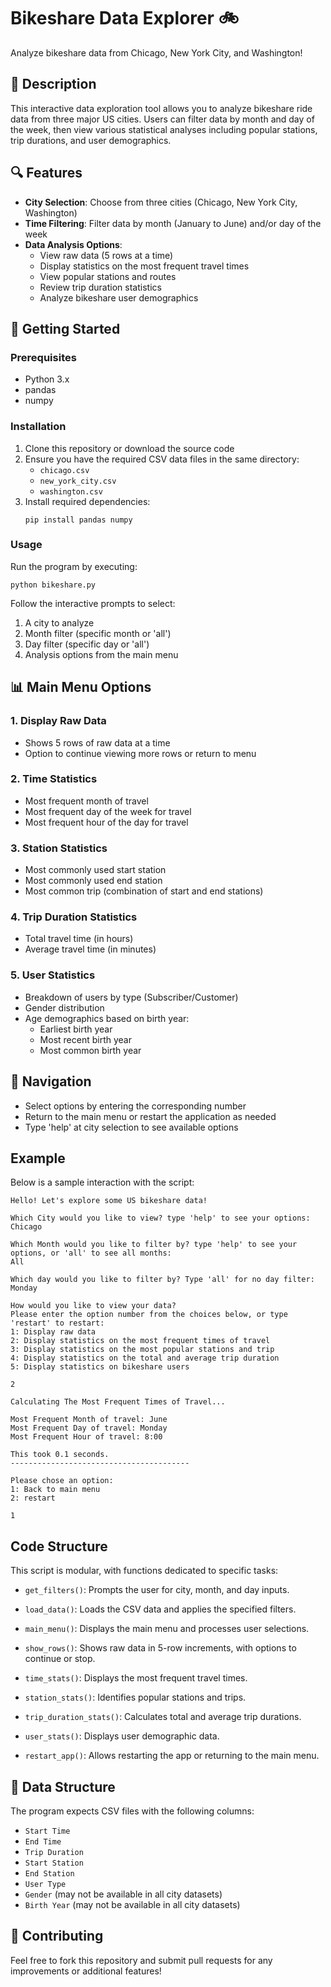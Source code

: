 # Bikeshare Data Explorer 🚲

Analyze bikeshare data from Chicago, New York City, and Washington!

## 📝 Description

This interactive data exploration tool allows you to analyze bikeshare ride data from three major US cities. Users can filter data by month and day of the week, then view various statistical analyses including popular stations, trip durations, and user demographics.

## 🔍 Features

- **City Selection**: Choose from three cities (Chicago, New York City, Washington)
- **Time Filtering**: Filter data by month (January to June) and/or day of the week
- **Data Analysis Options**:
  - View raw data (5 rows at a time)
  - Display statistics on the most frequent travel times
  - View popular stations and routes
  - Review trip duration statistics
  - Analyze bikeshare user demographics

## 🚀 Getting Started

### Prerequisites

- Python 3.x
- pandas
- numpy

### Installation

1. Clone this repository or download the source code
2. Ensure you have the required CSV data files in the same directory:
   - `chicago.csv`
   - `new_york_city.csv`
   - `washington.csv`
3. Install required dependencies:
   ```
   pip install pandas numpy
   ```

### Usage

Run the program by executing:

```
python bikeshare.py
```

Follow the interactive prompts to select:
1. A city to analyze
2. Month filter (specific month or 'all')
3. Day filter (specific day or 'all')
4. Analysis options from the main menu

## 📊 Main Menu Options

### 1. Display Raw Data
- Shows 5 rows of raw data at a time
- Option to continue viewing more rows or return to menu

### 2. Time Statistics
- Most frequent month of travel
- Most frequent day of the week for travel
- Most frequent hour of the day for travel

### 3. Station Statistics
- Most commonly used start station
- Most commonly used end station
- Most common trip (combination of start and end stations)

### 4. Trip Duration Statistics
- Total travel time (in hours)
- Average travel time (in minutes)

### 5. User Statistics
- Breakdown of users by type (Subscriber/Customer)
- Gender distribution
- Age demographics based on birth year:
  - Earliest birth year
  - Most recent birth year
  - Most common birth year

## 🔄 Navigation

- Select options by entering the corresponding number
- Return to the main menu or restart the application as needed
- Type 'help' at city selection to see available options

## Example

Below is a sample interaction with the script:

```
Hello! Let's explore some US bikeshare data!

Which City would you like to view? type 'help' to see your options: 
Chicago

Which Month would you like to filter by? type 'help' to see your options, or 'all' to see all months: 
All

Which day would you like to filter by? Type 'all' for no day filter: 
Monday

How would you like to view your data?
Please enter the option number from the choices below, or type 'restart' to restart:
1: Display raw data
2: Display statistics on the most frequent times of travel
3: Display statistics on the most popular stations and trip
4: Display statistics on the total and average trip duration
5: Display statistics on bikeshare users

2

Calculating The Most Frequent Times of Travel...

Most Frequent Month of travel: June
Most Frequent Day of travel: Monday
Most Frequent Hour of travel: 8:00

This took 0.1 seconds.
----------------------------------------

Please chose an option:
1: Back to main menu
2: restart

1
```

## Code Structure

This script is modular, with functions dedicated to specific tasks:

- `get_filters()`: Prompts the user for city, month, and day inputs.

- `load_data()`: Loads the CSV data and applies the specified filters.

- `main_menu()`: Displays the main menu and processes user selections.

- `show_rows()`: Shows raw data in 5-row increments, with options to continue or stop.

- `time_stats()`: Displays the most frequent travel times.

- `station_stats()`: Identifies popular stations and trips.

- `trip_duration_stats()`: Calculates total and average trip durations.

- `user_stats()`: Displays user demographic data.

- `restart_app()`: Allows restarting the app or returning to the main menu.


## 📁 Data Structure

The program expects CSV files with the following columns:
- `Start Time`
- `End Time`
- `Trip Duration`
- `Start Station`
- `End Station`
- `User Type`
- `Gender` (may not be available in all city datasets)
- `Birth Year` (may not be available in all city datasets)

## 🤝 Contributing

Feel free to fork this repository and submit pull requests for any improvements or additional features!
